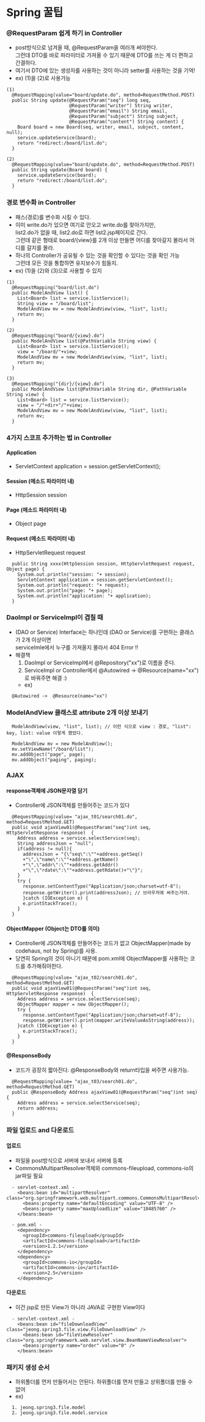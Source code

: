 # Spring 꿀팁

### @RequestParam 쉽게 하기 in Controller
  - post방식으로 넘겨올 때, @RequestParam을 여러개 써야한다.<br>
    그런데 DTO를 바로 파라미터로 가져올 수 있기 때문에 DTO를 쓰는 게 더 편하고 간결하다.
  - 여기서 DTO에 있는 생성자를 사용하는 것이 아니라 setter를 사용하는 것을 기억!
  - ex) (1)을 (2)로 사용가능
```
(1)
  @RequestMapping(value="board/update.do", method=RequestMethod.POST)
  public String update(@RequestParam("seq") long seq,
                       @RequestParam("writer") String writer, 
                       @RequestParam("email") String email,
                       @RequestParam("subject") String subject,
                       @RequestParam("content") String content) {
    Board board = new Board(seq, writer, email, subject, content, null);
    service.updateService(board);
    return "redirect:/board/list.do";
  }

(2)
  @RequestMapping(value="board/update.do", method=RequestMethod.POST)
  public String update(Board board) {
    service.updateService(board);
    return "redirect:/board/list.do";
  }
```

### 경로 변수화 in Controller
  - 패스(경로)를 변수화 시킬 수 있다.
  - 이미 write.do가 있으면 여기로 안오고 write.do를 찾아가지만,<br>
    list2.do가 없을 때, list2.do로 하면 list2.jsp페이지로 간다.<br>
    그런데 같은 형태로 board/{view}를 2개 이상 만들면 어디를 찾아갈지 몰라서 어디를 갈지를 몰라.
  - 하나의 Controller가 공유될 수 있는 것을 확인할 수 있다는 것을 확인 가능<br>
    그런데 모든 것을 통합하면 유지보수가 힘들지.
  - ex) (1)을 (2)와 (3)으로 사용할 수 있지
```
(1)
  @RequestMapping("board/list.do")
  public ModelAndView list() {
    List<Board> list = service.listService();
    String view = "/board/list";
    ModelAndView mv = new ModelAndView(view, "list", list);
    return mv;
  }

(2)
  @RequestMapping("board/{view}.do")
  public ModelAndView list(@PathVariable String view) {
    List<Board> list = service.listService();
    view = "/board/"+view;
    ModelAndView mv = new ModelAndView(view, "list", list);
    return mv;
  }

(3)
  @RequestMapping("{dir}/{view}.do")
  public ModelAndView list(@PathVariable String dir, @PathVariable String view) {
    List<Board> list = service.listService();
    view = "/"+dir+"/"+view;
    ModelAndView mv = new ModelAndView(view, "list", list);
    return mv;
  }
```

### 4가지 스코프 추가하는 법 in Controller
#### Application
  - ServletContext application = session.getServletContext();

#### Session (메소드 파라미터 내)
  - HttpSession session

#### Page (메소드 파라미터 내)
  - Object page

#### Request (메소드 파라미터 내)
  - HttpServletRequest request
```	
  public String xxxx(HttpSession session, HttpServletRequest request, Object page) {
    System.out.println("session: "+ session);
    ServletContext application = session.getServletContext();
    System.out.println("request: "+ request);
    System.out.println("page: "+ page);
    System.out.println("application: "+ application);
  }
```

### DaoImpl or ServiceImpl이 겹칠 때
  - (DAO or Service) Interface는 하나인데 (DAO or Service)를 구현하는 클래스가 2개 이상이면<br>
    serviceImle에서 누구를 가져올지 몰라서 404 Error !!
  - 해결책 
    1. DaoImpl or ServiceImpl에서 @Repository("xx")로 이름을 준다.
    2. ServiceImpl or Controller에서 @Autowired -> @Resource(name="xx")로 바꿔주면 해결 :)
    - ex)
```
  @Autowired ->  @Resource(name="xx")
```

### ModelAndView 클래스로 attribute 2개 이상 보내기
```
  ModelAndView(view, "list", list); // 이런 식으로 view : 경로, "list": key, list: value 이렇게 했었다.

  ModelAndView mv = new ModelAndView();
  mv.setViewName("/board/list");
  mv.addObject("page", page);
  mv.addObject("paging", paging);
```

### AJAX
#### response객체에 JSON문자열 담기
  - Controller에 JSON객체를 만들어주는 코드가 있다
```
  @RequestMapping(value= "ajax_t01/search01.do", method=RequestMethod.GET)
  public void ajaxView01(@RequestParam("seq")int seq, HttpServletResponse response)  {
    Address address = service.selectService(seq);
    String addressJson = "null";
    if(address != null){
      addressJson = "{\"seq\":\""+address.getSeq()
      +"\",\"name\":\""+address.getName()
      +"\",\"addr\":\""+address.getAddr()
      +"\",\"rdate\":\""+address.getRdate()+"\"}";
    }
    try {
      response.setContentType("Application/json;charset=utf-8");
      response.getWriter().print(addressJson); // 브라우저에 써주는거야.
      }catch (IOException e) {
      e.printStackTrace();
    }    
  }
```
#### ObjectMapper (Object는 DTO를 의미)
  - Controller에 JSON객체를 만들어주는 코드가 없고 ObjectMapper(made by codehaus, not by Spring)를 사용.
  - 당연히 Spring의 것이 아니기 때문에 pom.xml에 ObjectMapper를 사용하는 코드를 추가해줘야한다.
```
  @RequestMapping(value= "ajax_t02/search01.do", method=RequestMethod.GET)
  public void ajaxView01(@RequestParam("seq")int seq, HttpServletResponse response)  {
    Address address = service.selectService(seq);
    ObjectMapper mapper = new ObjectMapper();
    try {
      response.setContentType("Application/json;charset=utf-8");
      response.getWriter().print(mapper.writeValueAsString(address));
    }catch (IOException e) {
      e.printStackTrace();
    }       
  }
```

#### @ResponseBody
  - 코드가 굉장히 짧아진다. @ResponseBody와 return타입을 써주면 사용가능.
```
  @RequestMapping(value= "ajax_t03/search01.do", method=RequestMethod.GET)
  public @ResponseBody Address ajaxView01(@RequestParam("seq")int seq)  {
    Address address = service.selectService(seq);
    return address;
  }
```

### 파일 업로드 and 다운로드
#### 업로드
  - 파일을 post방식으로 서버에 보내서 서버에 등록
  - CommonsMultipartResolver객체와 commons-fileupload, commons-io의 jar파일 필요
```
  - servlet-context.xml -
    <beans:bean id="multipartResolver" class="org.springframework.web.multipart.commons.CommonsMultipartResolver">
      <beans:property name="defaultEncoding" value="UTF-8" />
      <beans:property name="maxUploadSize" value="10485760" />
    </beans:bean>

  - pom.xml -
    <dependency>
      <groupId>commons-fileupload</groupId>
      <artifactId>commons-fileupload</artifactId>
      <version>1.2.1</version> 
    </dependency>
    <dependency>
      <groupId>commons-io</groupId>
      <artifactId>commons-io</artifactId>
      <version>2.5</version>
    </dependency>
```
#### 다운로드
  - 이건 jsp로 만든 View가 아니라 JAVA로 구현한 View이다
```
  - servlet-context.xml -
    <beans:bean id="fileDownloadView" class="jeong.spring3.file.view.FileDownloadView" />
      <beans:bean id="fileViewResolver" class="org.springframework.web.servlet.view.BeanNameViewResolver">
      <beans:property name="order" value="0" />
    </beans:bean>
```

### 패키지 생성 순서
  - 하위폴더를 먼저 만들어서는 안된다. 하위폴더를 먼저 만들고 상위폴더를 만들 수 없어
  - ex)
```
  1. jeong.spring3.file.model
  2. jeong.spring3.file.model.service
```

